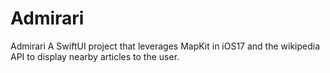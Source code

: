 # Admirari
Admirari A SwiftUI project that leverages MapKit in iOS17 and the wikipedia API to display nearby articles to the user.
